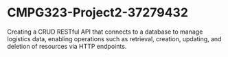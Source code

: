# CMPG323-Project2-37279432
Creating a CRUD RESTful API that connects to a database to manage logistics data, enabling operations such as retrieval, creation, updating, and deletion of resources via HTTP endpoints.
